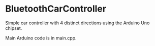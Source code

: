 # BluetoothCarController

Simple car controller with 4 distinct directions using the Arduino Uno chipset.

Main Arduino code is in main.cpp.
